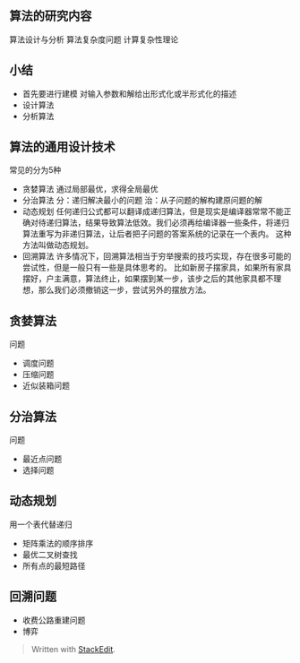 ## 算法的研究内容
算法设计与分析
算法复杂度问题
计算复杂性理论
## 小结
- 首先要进行建模
对输入参数和解给出形式化或半形式化的描述
- 设计算法
- 分析算法
## 算法的通用设计技术
常见的分为5种
- 贪婪算法
通过局部最优，求得全局最优
- 分治算法
分：递归解决最小的问题
治：从子问题的解构建原问题的解
- 动态规划
任何递归公式都可以翻译成递归算法，但是现实是编译器常常不能正确对待递归算法，结果导致算法低效。我们必须再给编译器一些条件，将递归算法重写为非递归算法，让后者把子问题的答案系统的记录在一个表内。
这种方法叫做动态规划。
- 回溯算法
许多情况下，回溯算法相当于穷举搜索的技巧实现，存在很多可能的尝试性，但是一般只有一些是具体思考的。
比如新房子摆家具，如果所有家具摆好，户主满意，算法终止，如果摆到某一步，该步之后的其他家具都不理想，那么我们必须撤销这一步，尝试另外的摆放方法。
## 贪婪算法
问题
 - 调度问题
 - 压缩问题
 - 近似装箱问题
## 分治算法
问题
- 最近点问题
- 选择问题
## 动态规划
用一个表代替递归
- 矩阵乘法的顺序排序
- 最优二叉树查找
- 所有点的最短路径
## 回溯问题
- 收费公路重建问题
- 博弈
> Written with [StackEdit](https://stackedit.io/).
<!--stackedit_data:
eyJoaXN0b3J5IjpbMjA0OTQ4MDg2NiwtMTE1MDM2NDI0NCw1OD
Q1MDY4OTksLTE3MTcwOTAxMTVdfQ==
-->